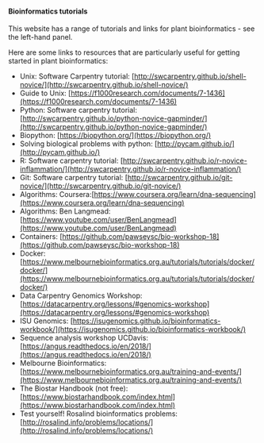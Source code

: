 #### Bioinformatics tutorials

This website has a range of tutorials and links for plant bioinformatics - see the left-hand panel.

Here are some links to resources that are particularly useful for getting started in plant bioinformatics:


* Unix: Software Carpentry tutorial: [http://swcarpentry.github.io/shell-novice/](http://swcarpentry.github.io/shell-novice/)
* Guide to Unix: [https://f1000research.com/documents/7-1436](https://f1000research.com/documents/7-1436)
* Python: Software carpentry tutorial: [http://swcarpentry.github.io/python-novice-gapminder/](http://swcarpentry.github.io/python-novice-gapminder/)
* Biopython: [https://biopython.org/](https://biopython.org/)
* Solving biological problems with python: [http://pycam.github.io/](http://pycam.github.io/)
* R: Software carpentry tutorial: [http://swcarpentry.github.io/r-novice-inflammation/](http://swcarpentry.github.io/r-novice-inflammation/)
* Git: Software carpentry tutorial: [http://swcarpentry.github.io/git-novice/](http://swcarpentry.github.io/git-novice/)
* Algorithms: Coursera:[https://www.coursera.org/learn/dna-sequencing](https://www.coursera.org/learn/dna-sequencing)
* Algorithms: Ben Langmead:[https://www.youtube.com/user/BenLangmead](https://www.youtube.com/user/BenLangmead)
* Containers: [https://github.com/pawseysc/bio-workshop-18](https://github.com/pawseysc/bio-workshop-18)
* Docker: [https://www.melbournebioinformatics.org.au/tutorials/tutorials/docker/docker/](https://www.melbournebioinformatics.org.au/tutorials/tutorials/docker/docker/)
* Data Carpentry Genomics Workshop: [https://datacarpentry.org/lessons/#genomics-workshop](https://datacarpentry.org/lessons/#genomics-workshop)
* ISU Genomics: [https://isugenomics.github.io/bioinformatics-workbook/](https://isugenomics.github.io/bioinformatics-workbook/)
* Sequence analysis workshop UCDavis: [https://angus.readthedocs.io/en/2018/](https://angus.readthedocs.io/en/2018/)
* Melbourne Bioinformatics: [https://www.melbournebioinformatics.org.au/training-and-events/](https://www.melbournebioinformatics.org.au/training-and-events/)
* The Biostar Handbook (not free): [https://www.biostarhandbook.com/index.html](https://www.biostarhandbook.com/index.html)
* Test yourself! Rosalind bioinformatics problems: [http://rosalind.info/problems/locations/](http://rosalind.info/problems/locations/)
